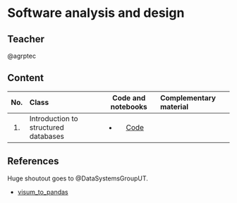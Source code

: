  # Software analysis and design

## Teacher
@agrptec


## Content

| No.        | Class          |Code and notebooks |  Complementary material|
| :-------------: |:-------------| :-----:| :-----|
| 1.              | Introduction to structured databases|  <ul> <li>[Code](perceptron/perceptron.py) </li> </ul> | 





## References

Huge shoutout goes to @DataSystemsGroupUT.

 - [visum_to_pandas](https://github.com/DataSystemsGroupUT/dataeng.git)

